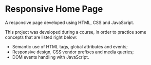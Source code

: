 # Responsive Home Page
A responsive page developed using HTML, CSS and JavaScript. 

This project was developed during a course, in order to practice some concepts that are listed right below:

- Semantic use of HTML tags, global attributes and events;
- Responsive design, CSS vendor prefixes and media queries;
- DOM events handling with JavaScript.
